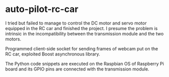 # auto-pilot-rc-car

I tried but failed to manage to control the DC motor and servo motor equipped in the RC car and finished the project.
I presume the problem is intrinsic in the incompatibility between the transmission module and the two motors.

Programmed client-side socket for sending frames of webcam put on the RC car, exploited Boost asynchronous library.

The Python code snippets are executed on the Raspbian OS of Raspberry Pi board and its GPIO pins are connected with the transmission module.
